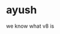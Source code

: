 # ayush
we know what v8 is

<html>
<head>
    <title>Login Page</title>
	    <script>
        function check()
		{
            var a = document.getElementById("login").value;
            var b = document.getElementById("pass").value;

            if (a === "Web" && b === "Technology")
			{
                alert("Welcome!");
		    }
			else if (a === "GLA" && b === "University")
			{
			    alert ("Welcome!");
			}
			else if (a === "CEA" && b === "Department")
			{
			    alert ("Welcome!");
			}
             else
			{
                alert("Incorrect username or password. Please try again.");
            }
        };
    </script>
</head>
<body>
<form>
Login<input type=text name=t1 id=login><br>
Password<input type=password name=t2 id=pass><br>
<input type=submit value=submit onclick=check()>
</form>

</body>
</html>
